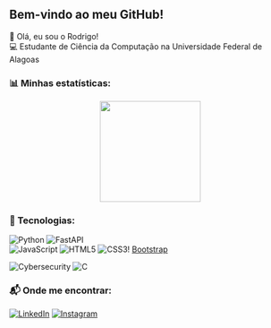 ## Bem-vindo ao meu GitHub!  

👋 Olá, eu sou o Rodrigo!  
💻 Estudante de Ciência da Computação na Universidade Federal de Alagoas    

### 📊 Minhas estatísticas:

<div align="center">
  <img height="180em" src="https://github-readme-stats.vercel.app/api?username=rodrigololr&show_icons=true&theme=radical"/>
</div>

### 🚀 Tecnologias:  
![Python](https://img.shields.io/badge/Python-blue?style=for-the-badge&logo=python) ![FastAPI](https://img.shields.io/badge/FastAPI-009688?style=for-the-badge&logo=fastapi)    
![JavaScript](https://img.shields.io/badge/JavaScript-F7DF1E?style=for-the-badge&logo=javascript&logoColor=black) ![HTML5](https://img.shields.io/badge/HTML5-E34F26?style=for-the-badge&logo=html5) ![CSS3](https://img.shields.io/badge/CSS3-1572B6?style=for-the-badge&logo=css3)! [Bootstrap](https://img.shields.io/badge/Bootstrap-7952B3?style=for-the-badge&logo=bootstrap&logoColor=white)

![Cybersecurity](https://img.shields.io/badge/Security-007ACC?style=for-the-badge&logo=hackthebox)
![C](https://img.shields.io/badge/C-00599C?style=for-the-badge&logo=c&logoColor=white)


### 📬 Onde me encontrar:  
[![LinkedIn](https://img.shields.io/badge/LinkedIn-0077B5?style=for-the-badge&logo=linkedin)](https://www.linkedin.com/in/arodrigolima/)  [![Instagram](https://img.shields.io/badge/Instagram-E4405F?style=for-the-badge&logo=instagram)](https://www.instagram.com/a.rodrigolima_/)  
 
